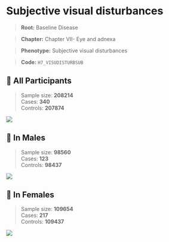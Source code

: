 # Subjective visual disturbances

> **Root:** Baseline Disease  

> **Chapter:** Chapter VII- Eye and adnexa  

> **Phenotype:** Subjective visual disturbances  

> **Code:** `H7_VISUDISTURBSUB`

## 🧪 All Participants  
> Sample size: **208214**  
> Cases: **340**  
> Controls: **207874**
<img src="/Disease/Figures/ALL/Incidence/H7_VISUDISTURBSUB.png"/>
<CsvTable src="/Disease/Data/ALL/Incidence/COX_H7_VISUDISTURBSUB.csv" label="🔍 View full results" />

## 👨 In Males  
> Sample size: **98560**  
> Cases: **123**  
> Controls: **98437**
<img src="/Disease/Figures/Male/Incidence/H7_VISUDISTURBSUB.png"/>
<CsvTable src="/Disease/Data/Male/Incidence/COX_H7_VISUDISTURBSUB.csv" label="🔍 View full results" />

## 👩 In Females  
> Sample size: **109654**  
> Cases: **217**  
> Controls: **109437**
<img src="/Disease/Figures/Female/Incidence/H7_VISUDISTURBSUB.png"/>
<CsvTable src="/Disease/Data/Female/Incidence/COX_H7_VISUDISTURBSUB.csv" label="🔍 View full results" />
